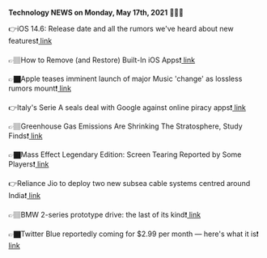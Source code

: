<b>Technology NEWS on Monday, May 17th, 2021</b> 📡📡📡 

👉iOS 14.6: Release date and all the rumors we've heard about new features❗️<a href='https://techblock.club/?p=11943'> link</a>

👉🏽How to Remove (and Restore) Built-In iOS Apps❗️<a href='https://techblock.club/?p=11945'> link</a>

👉🏿Apple teases imminent launch of major Music 'change' as lossless rumors mount❗️<a href='https://techblock.club/?p=11947'> link</a>

👉Italy's Serie A seals deal with Google against online piracy apps❗️<a href='https://techblock.club/?p=11949'> link</a>

👉🏽Greenhouse Gas Emissions Are Shrinking The Stratosphere, Study Finds❗️<a href='https://techblock.club/?p=11951'> link</a>

👉🏿Mass Effect Legendary Edition: Screen Tearing Reported by Some Players❗️<a href='https://techblock.club/?p=11953'> link</a>

👉Reliance Jio to deploy two new subsea cable systems centred around India❗️<a href='https://techblock.club/?p=11955'> link</a>

👉🏽BMW 2-series prototype drive: the last of its kind❗️<a href='https://techblock.club/?p=11957'> link</a>

👉🏿Twitter Blue reportedly coming for $2.99 per month — here's what it is❗️<a href='https://techblock.club/?p=11959'> link</a>

